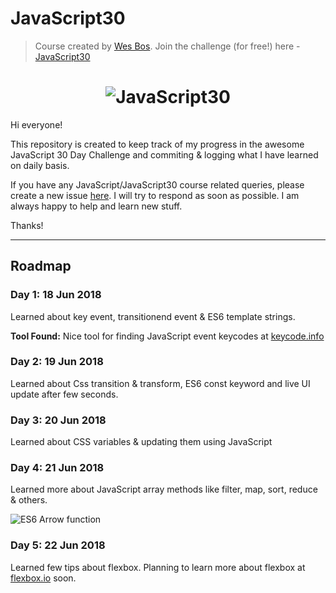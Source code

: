 # JavaScript30
> Course created by [Wes Bos](https://github.com/wesbos). Join the challenge (for free!) here - [JavaScript30](https://javascript30.com/account)

<h1 align="center">
  <img src="https://javascript30.com/images/JS3-social-share.png" style="max-width:100%" alt="JavaScript30" />
</h1>

Hi everyone!

This repository is created to keep track of my progress in the awesome JavaScript 30 Day Challenge
and commiting & logging what I have learned on daily basis.

If you have any JavaScript/JavaScript30 course related queries, please create a new issue [here](https://github.com/kenneth1870/JavaScript30/issues/new). I will try to respond as soon as possible. I am always happy to help and learn new stuff.

Thanks!

---

## Roadmap

### Day 1: 18 Jun 2018
 Learned about key event, transitionend event & ES6 template strings.

**Tool Found:** Nice tool for finding JavaScript event keycodes at [keycode.info](http://keycode.info/)

### Day 2: 19 Jun 2018
 Learned about Css transition & transform, ES6 const keyword and live UI update after few seconds.

### Day 3: 20 Jun 2018
 Learned about CSS variables & updating them using JavaScript

### Day 4: 21 Jun 2018
 Learned more about JavaScript array methods like filter, map, sort, reduce & others.

 ![ES6 Arrow function](https://pbs.twimg.com/media/C0V10qtUcAAct4D.jpg)

### Day 5: 22 Jun 2018
Learned few tips about flexbox. Planning to learn more about flexbox at [flexbox.io](http://flexbox.io/) soon.
